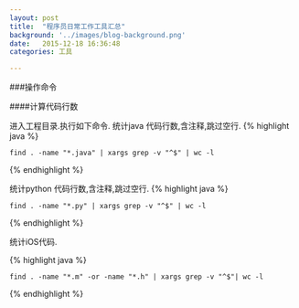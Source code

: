 ```yaml
---
layout: post
title:  "程序员日常工作工具汇总"
background: '../images/blog-background.png'
date:   2015-12-18 16:36:48
categories: 工具

---
```


###操作命令

####计算代码行数


进入工程目录.执行如下命令.
统计java 代码行数,含注释,跳过空行.
{% highlight java %}

	find . -name "*.java" | xargs grep -v "^$" | wc -l

{% endhighlight %}

统计python 代码行数,含注释,跳过空行.
{% highlight java %}

	find . -name "*.py" | xargs grep -v "^$" | wc -l

{% endhighlight %}

统计iOS代码.

{% highlight java %}

	find . -name "*.m" -or -name "*.h" | xargs grep -v "^$"| wc -l

{% endhighlight %}


